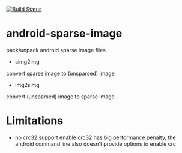 [![Build Status](https://travis-ci.org/wangbj/android-sparse-image.svg?branch=master)](https://travis-ci.org/wangbj/android-sparse-image)
# android-sparse-image

pack/unpack android sparse image files.

* simg2img

convert sparse image to (unsparsed) image

* img2simg

convert (unsparsed) image to sparse image

# Limitations

* no crc32 support
enable crc32 has big performance penalty, the android command line also doesn't provide options to enable crc

